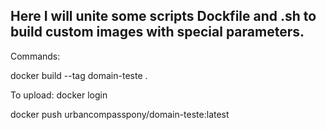 
## Here I will unite some scripts Dockfile and .sh to build custom images with special parameters.

Commands:

docker build --tag domain-teste .

To upload:
docker login

docker push urbancompasspony/domain-teste:latest
